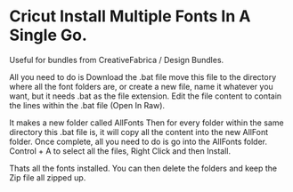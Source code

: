# Cricut Install Multiple Fonts In A Single Go.
Useful for bundles from CreativeFabrica / Design Bundles.

All you need to do is Download the .bat file
move this file to the directory where all the font folders are, or create a new file, name it whatever you want, but it needs .bat as the file extension.
Edit the file content to contain the lines within the .bat file (Open In Raw).

It makes a new folder called AllFonts
Then for every folder within the same directory this .bat file is, it will copy all the content into the new AllFont folder.
Once complete, all you need to do is go into the AllFonts folder.
Control + A to select all the files, Right Click and then Install.

Thats all the fonts installed.
You can then delete the folders and keep the Zip file all zipped up.
